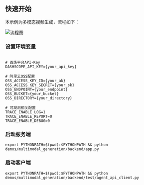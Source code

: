 ## 快速开始

本示例为多模态视频生成，流程如下：

![流程图](assets/flow.png)

### 设置环境变量
```shell

# 百炼平台API-Key
DASHSCOPE_API_KEY={your_api_key}

# 阿里云OSS配置
OSS_ACCESS_KEY_ID={your_ak}
OSS_ACCESS_KEY_SECRET={your_sk}
OSS_ENDPOINT={your_endpoint}
OSS_BUCKET={your_bucket}
OSS_DIRECTORY={your_directory}

# 可观测相关配置
TRACE_ENABLE_LOG=1
TRACE_ENABLE_REPORT=0
TRACE_ENABLE_DEBUG=0
```


### 启动服务端
```shell
export PYTHONPATH=$(pwd):$PYTHONPATH && python demos/multimodal_generation/backend/app.py
```

### 启动客户端
```shell
export PYTHONPATH=$(pwd):$PYTHONPATH && python demos/multimodal_generation/backend/test/agent_api_client.py
```





